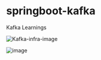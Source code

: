 # springboot-kafka
Kafka Learnings


![Kafka-infra-image](https://github.com/user-attachments/assets/3fc7445f-9a25-4981-b3da-c8bb791e9fdc)


![image](https://github.com/user-attachments/assets/a2f90cf7-9420-442a-a0a5-84596d8659da)



